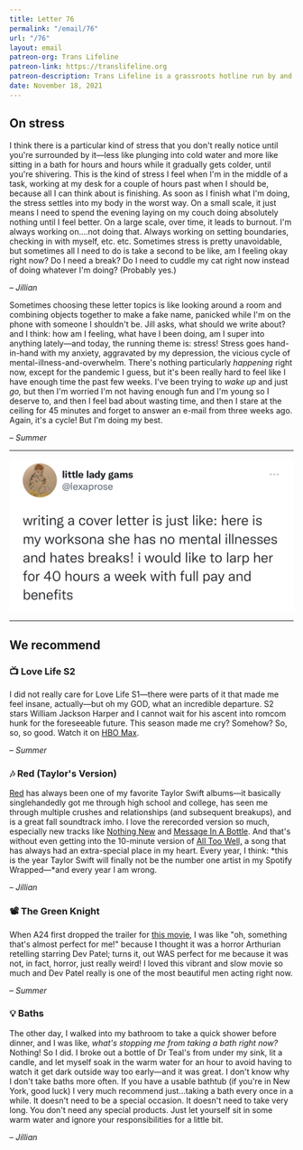 ```yaml
---
title: Letter 76
permalink: "/email/76"
url: "/76"
layout: email
patreon-org: Trans Lifeline
patreon-link: https://translifeline.org
patreon-description: Trans Lifeline is a grassroots hotline run by and for trans people, offering direct emotional and financial support to trans people in crisis. 
date: November 18, 2021
---
```


## On stress

I think there is a particular kind of stress that you don't really notice until you're surrounded by it—less like plunging into cold water and more like sitting in a bath for hours and hours while it gradually gets colder, until you're shivering. This is the kind of stress I feel when I'm in the middle of a task, working at my desk for a couple of hours past when I should be, because all I can think about is finishing. As soon as I finish what I'm doing, the stress settles into my body in the worst way. On a small scale, it just means I need to spend the evening laying on my couch doing absolutely nothing until I feel better. On a large scale, over time, it leads to burnout. I'm always working on....not doing that. Always working on setting boundaries, checking in with myself, etc. etc. Sometimes stress is pretty unavoidable, but sometimes all I need to do is take a second to be like, am I feeling okay right now? Do I need a break? Do I need to cuddle my cat right now instead of doing whatever I'm doing? (Probably yes.)

– *Jillian*

Sometimes choosing these letter topics is like looking around a room and combining objects together to make a fake name, panicked while I'm on the phone with someone I shouldn't be. Jill asks, what should we write about? and I think: how am I feeling, what have I been doing, am I super into anything lately—and today, the running theme is: stress! Stress goes hand-in-hand with my anxiety, aggravated by my depression, the vicious cycle of mental-illness-and-overwhelm. There's nothing particularly *happening* right now, except for the pandemic I guess, but it's been really hard to feel like I have enough time the past few weeks. I've been trying to *wake up* and just *go,* but then I'm worried I'm not having enough fun and I'm young so I deserve to, and then I feel bad about wasting time, and then I stare at the ceiling for 45 minutes and forget to answer an e-mail from three weeks ago. Again, it's a cycle! But I'm doing my best. 

– *Summer*


<hr>

<a href="https://twitter.com/lexaprose/status/1335078890612649987">
  <img src="/assets/images/tweets/76.jpeg" class="tweet">
</a>

<hr>

## We recommend

### **📺** Love Life S2

I did not really care for Love Life S1—there were parts of it that made me feel insane, actually—but oh my GOD, what an incredible departure. S2 stars William Jackson Harper and I cannot wait for his ascent into romcom hunk for the foreseeable future. This season made me cry? Somehow? So, so, so good. Watch it on [HBO Max](https://www.hbomax.com/series/urn:hbo:series:GXrxUzQ5VqrGGtAEAAAAd). 

– *Summer*

### 🎶 Red (Taylor's Version)

[Red](https://open.spotify.com/album/6kZ42qRrzov54LcAk4onW9?si=XUY9-NBfRZ-9VdAzUmVqcQ) has always been one of my favorite Taylor Swift albums—it basically singlehandedly got me through high school and college, has seen me through multiple crushes and relationships (and subsequent breakups), and is a great fall soundtrack imho. I love the rerecorded version so much, especially new tracks like [Nothing New](https://open.spotify.com/track/01K4zKU104LyJ8gMb7227B?si=a7f9f439f8714ee2) and [Message In A Bottle](https://open.spotify.com/track/3z6XUommYDWPHeFhmhhT6j?si=e094b6c000cb4682). And that's without even getting into the 10-minute version of [All Too Well,](https://open.spotify.com/track/5enxwA8aAbwZbf5qCHORXi?si=e1b2dcff7a0d4bc1) a song that has always had an extra-special place in my heart. Every year, I think: *this is the year Taylor Swift will finally not be the number one artist in my Spotify Wrapped—*and every year I am wrong. 

– *Jillian*

### **📽️** The Green Knight

When A24 first dropped the trailer for [this movie](https://a24films.com/films/the-green-knight), I was like "oh, something that's almost perfect for me!" because I thought it was a horror Arthurian retelling starring Dev Patel; turns it, out WAS perfect for me because it was not, in fact, horror, just really weird! I loved this vibrant and slow movie so much and Dev Patel really is one of the most beautiful men acting right now. 

– *Summer*

### 💡 Baths

The other day, I walked into my bathroom to take a quick shower before dinner, and I was like, *what's stopping me from taking a bath right now?* Nothing! So I did. I broke out a bottle of Dr Teal's from under my sink, lit a candle, and let myself soak in the warm water for an hour to avoid having to watch it get dark outside way too early—and it was great. I don't know why I don't take baths more often. If you have a usable bathtub (if you're in New York, good luck) I very much recommend just...taking a bath every once in a while. It doesn't need to be a special occasion. It doesn't need to take very long. You don't need any special products. Just let yourself sit in some warm water and ignore your responsibilities for a little bit. 

– *Jillian*